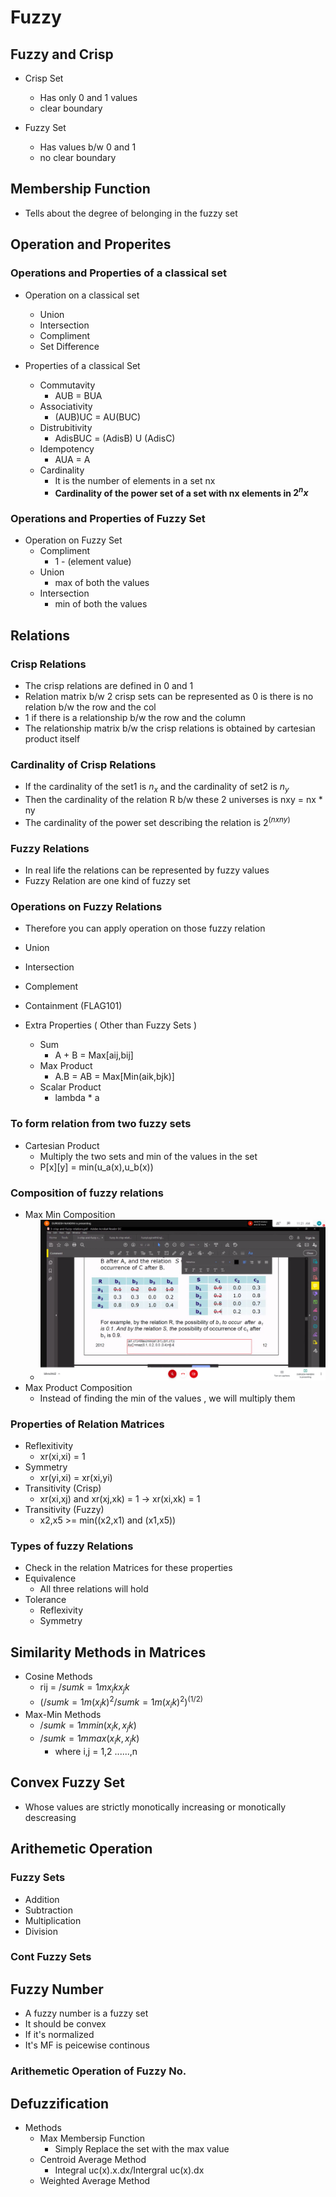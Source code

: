 # Fuzzy

## Fuzzy and Crisp

- Crisp Set 
  - Has only 0 and 1 values
  - clear boundary

- Fuzzy Set
  - Has values b/w 0 and 1
  - no clear boundary


## Membership Function
- Tells about the degree of belonging in the fuzzy set

## Operation and Properites
### Operations and Properties of a classical set

- Operation on a classical set
  - Union
  - Intersection
  - Compliment
  - Set Difference
  
- Properties of a classical Set
  - Commutavity
     - AUB = BUA
  - Associativity
     - (AUB)UC = AU(BUC)
  - Distrubitivity
     - AdisBUC = (AdisB) U (AdisC)
  - Idempotency
     - AUA = A
  - Cardinality
    - It is the number of elements in a set nx
    - **Cardinality of the power set of a set with nx elements in $2^nx$**

### Operations and Properties of Fuzzy Set

- Operation on Fuzzy Set
   - Compliment
      - 1 - (element value)
   - Union
      - max of both the values
   - Intersection
      - min of both the values


## Relations

### Crisp Relations
- The crisp relations are defined in 0 and 1
- Relation matrix b/w 2 crisp sets can be represented as 0 is there is no relation b/w the row and the col
- 1 if there is a relationship b/w the row and the column
- The relationship matrix b/w the crisp relations is obtained by cartesian product itself

### Cardinality of Crisp Relations
- If the cardinality of the set1 is $n_x$ and the cardinality of set2 is $n_y$
- Then the cardinality of the relation R b/w these 2 universes is nxy = nx * ny
- The cardinality of the power set describing the relation is $2^(nxny)$

### Fuzzy Relations

- In real life the relations can be represented by fuzzy values
- Fuzzy Relation are one kind of fuzzy set

### Operations on Fuzzy Relations
   - Therefore you can apply operation on those fuzzy relation
   - Union
   - Intersection
   - Complement
   - Containment (FLAG101)

- Extra Properties ( Other than Fuzzy Sets )
   - Sum
     - A + B = Max[aij,bij]
   - Max Product
     - A.B = AB = Max[Min(aik,bjk)]
   - Scalar Product
     - lambda * a


### To form relation from two fuzzy sets
- Cartesian Product
   - Multiply the two sets and min of the values in the set
   - P[x][y] = min(u_a(x),u_b(x))


### Composition of fuzzy relations

- Max Min Composition
  - ![maxminsol](maxmin_sol.jpg)
- Max Product Composition
  - Instead of finding the min of the values , we will multiply them


### Properties of Relation Matrices
- Reflexitivity
  - xr(xi,xi) = 1
- Symmetry
  - xr(yi,xi) = xr(xi,yi)
- Transitivity (Crisp)
  - xr(xi,xj) and xr(xj,xk) = 1 -> xr(xi,xk) = 1
- Transitivity (Fuzzy)
  - x2,x5 >= min((x2,x1) and (x1,x5))


### Types of fuzzy Relations

- Check in the relation Matrices for these properties
- Equivalence
  - All three relations will hold
- Tolerance
  - Reflexivity
  - Symmetry


## Similarity Methods in Matrices
- Cosine Methods
   - rij = $/sum{k=1}{m} x_ik x_jk$
   - $(/sum{k=1}{m}(x_ik)^2 /sum{k=1}{m}(x_ik)^2)^(1/2)$
- Max-Min Methods
   - $/sum{k=1}{m} min(x_ik,x_jk)$
   - $/sum{k=1}{m} max(x_ik,x_jk)$
      - where i,j = 1,2 ......,n

## Convex Fuzzy Set
- Whose values are strictly monotically increasing or monotically descreasing

## Arithemetic Operation

### Fuzzy Sets
- Addition
- Subtraction
- Multiplication
- Division

### Cont Fuzzy Sets

## Fuzzy Number
- A fuzzy number is a fuzzy set
 - It should be convex
 - If it's normalized
 - It's MF is peicewise continous

### Arithemetic Operation of Fuzzy No.

## Defuzzification
- Methods
  - Max Membersip Function
     - Simply Replace the set with the max value
  - Centroid Average Method
     - Integral uc(x).x.dx/Intergral uc(x).dx
  - Weighted Average Method

